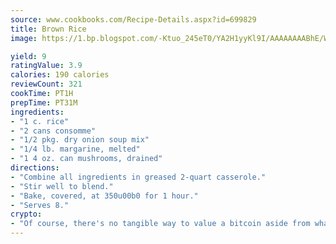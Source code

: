 ```yaml
---
source: www.cookbooks.com/Recipe-Details.aspx?id=699829
title: Brown Rice
image: https://1.bp.blogspot.com/-Ktuo_245eT0/YA2H1yyKl9I/AAAAAAAABhE/WMoqSq2tWOcgMkPaLYZ-49h8pVDUUwFCQCLcBGAsYHQ/s307/5.png

yield: 9
ratingValue: 3.9
calories: 190 calories
reviewCount: 321
cookTime: PT1H
prepTime: PT31M
ingredients:
- "1 c. rice"
- "2 cans consomme"
- "1/2 pkg. dry onion soup mix"
- "1/4 lb. margarine, melted"
- "1 4 oz. can mushrooms, drained"
directions:
- "Combine all ingredients in greased 2-quart casserole."
- "Stir well to blend."
- "Bake, covered, at 350u00b0 for 1 hour."
- "Serves 8."
crypto:
- "Of course, there's no tangible way to value a bitcoin aside from what someone else believes it is worth."
---
```

